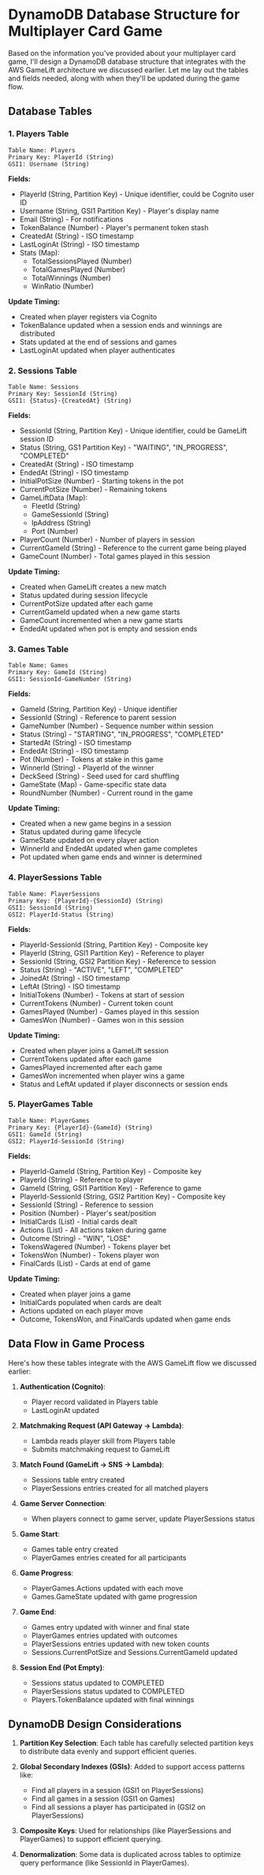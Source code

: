 # DynamoDB Database Structure for Multiplayer Card Game

Based on the information you've provided about your multiplayer card game, I'll design a DynamoDB database structure that integrates with the AWS GameLift architecture we discussed earlier. Let me lay out the tables and fields needed, along with when they'll be updated during the game flow.

## Database Tables

### 1. Players Table

```
Table Name: Players
Primary Key: PlayerId (String)
GSI1: Username (String)
```

**Fields:**
- PlayerId (String, Partition Key) - Unique identifier, could be Cognito user ID
- Username (String, GSI1 Partition Key) - Player's display name
- Email (String) - For notifications
- TokenBalance (Number) - Player's permanent token stash
- CreatedAt (String) - ISO timestamp
- LastLoginAt (String) - ISO timestamp
- Stats (Map):
  - TotalSessionsPlayed (Number)
  - TotalGamesPlayed (Number)
  - TotalWinnings (Number)
  - WinRatio (Number)

**Update Timing:**
- Created when player registers via Cognito
- TokenBalance updated when a session ends and winnings are distributed
- Stats updated at the end of sessions and games
- LastLoginAt updated when player authenticates

### 2. Sessions Table

```
Table Name: Sessions
Primary Key: SessionId (String)
GSI1: {Status}-{CreatedAt} (String)
```

**Fields:**
- SessionId (String, Partition Key) - Unique identifier, could be GameLift session ID
- Status (String, GS1 Partition Key) - "WAITING", "IN_PROGRESS", "COMPLETED"
- CreatedAt (String) - ISO timestamp
- EndedAt (String) - ISO timestamp
- InitialPotSize (Number) - Starting tokens in the pot
- CurrentPotSize (Number) - Remaining tokens
- GameLiftData (Map):
  - FleetId (String)
  - GameSessionId (String)
  - IpAddress (String)
  - Port (Number)
- PlayerCount (Number) - Number of players in session
- CurrentGameId (String) - Reference to the current game being played
- GameCount (Number) - Total games played in this session

**Update Timing:**
- Created when GameLift creates a new match
- Status updated during session lifecycle
- CurrentPotSize updated after each game
- CurrentGameId updated when a new game starts
- GameCount incremented when a new game starts
- EndedAt updated when pot is empty and session ends

### 3. Games Table

```
Table Name: Games
Primary Key: GameId (String)
GSI1: SessionId-GameNumber (String)
```

**Fields:**
- GameId (String, Partition Key) - Unique identifier
- SessionId (String) - Reference to parent session
- GameNumber (Number) - Sequence number within session
- Status (String) - "STARTING", "IN_PROGRESS", "COMPLETED"
- StartedAt (String) - ISO timestamp
- EndedAt (String) - ISO timestamp
- Pot (Number) - Tokens at stake in this game
- WinnerId (String) - PlayerId of the winner
- DeckSeed (String) - Seed used for card shuffling
- GameState (Map) - Game-specific state data
- RoundNumber (Number) - Current round in the game

**Update Timing:**
- Created when a new game begins in a session
- Status updated during game lifecycle
- GameState updated on every player action
- WinnerId and EndedAt updated when game completes
- Pot updated when game ends and winner is determined

### 4. PlayerSessions Table

```
Table Name: PlayerSessions
Primary Key: {PlayerId}-{SessionId} (String)
GSI1: SessionId (String)
GSI2: PlayerId-Status (String)
```

**Fields:**
- PlayerId-SessionId (String, Partition Key) - Composite key
- PlayerId (String, GSI1 Partition Key) - Reference to player
- SessionId (String, GSI2 Partition Key) - Reference to session
- Status (String) - "ACTIVE", "LEFT", "COMPLETED"
- JoinedAt (String) - ISO timestamp
- LeftAt (String) - ISO timestamp
- InitialTokens (Number) - Tokens at start of session
- CurrentTokens (Number) - Current token count
- GamesPlayed (Number) - Games played in this session
- GamesWon (Number) - Games won in this session

**Update Timing:**
- Created when player joins a GameLift session
- CurrentTokens updated after each game
- GamesPlayed incremented after each game
- GamesWon incremented when player wins a game
- Status and LeftAt updated if player disconnects or session ends

### 5. PlayerGames Table

```
Table Name: PlayerGames
Primary Key: {PlayerId}-{GameId} (String)
GSI1: GameId (String)
GSI2: PlayerId-SessionId (String)
```

**Fields:**
- PlayerId-GameId (String, Partition Key) - Composite key
- PlayerId (String) - Reference to player
- GameId (String, GSI1 Partition Key) - Reference to game
- PlayerId-SessionId (String, GSI2 Partition Key) - Composite key
- SessionId (String) - Reference to session
- Position (Number) - Player's seat/position
- InitialCards (List) - Initial cards dealt
- Actions (List) - All actions taken during game
- Outcome (String) - "WIN", "LOSE"
- TokensWagered (Number) - Tokens player bet
- TokensWon (Number) - Tokens player won
- FinalCards (List) - Cards at end of game

**Update Timing:**
- Created when player joins a game
- InitialCards populated when cards are dealt
- Actions updated on each player move
- Outcome, TokensWon, and FinalCards updated when game ends

## Data Flow in Game Process

Here's how these tables integrate with the AWS GameLift flow we discussed earlier:

1. **Authentication (Cognito)**:
   - Player record validated in Players table
   - LastLoginAt updated

2. **Matchmaking Request (API Gateway → Lambda)**:
   - Lambda reads player skill from Players table
   - Submits matchmaking request to GameLift

3. **Match Found (GameLift → SNS → Lambda)**:
   - Sessions table entry created
   - PlayerSessions entries created for all matched players

4. **Game Server Connection**:
   - When players connect to game server, update PlayerSessions status

5. **Game Start**:
   - Games table entry created
   - PlayerGames entries created for all participants

6. **Game Progress**:
   - PlayerGames.Actions updated with each move
   - Games.GameState updated with game progression

7. **Game End**:
   - Games entry updated with winner and final state
   - PlayerGames entries updated with outcomes
   - PlayerSessions entries updated with new token counts
   - Sessions.CurrentPotSize and Sessions.CurrentGameId updated

8. **Session End (Pot Empty)**:
   - Sessions status updated to COMPLETED
   - PlayerSessions status updated to COMPLETED
   - Players.TokenBalance updated with final winnings

## DynamoDB Design Considerations

1. **Partition Key Selection**: Each table has carefully selected partition keys to distribute data evenly and support efficient queries.

2. **Global Secondary Indexes (GSIs)**: Added to support access patterns like:
   - Find all players in a session (GSI1 on PlayerSessions)
   - Find all games in a session (GSI1 on Games)
   - Find all sessions a player has participated in (GSI2 on PlayerSessions)

3. **Composite Keys**: Used for relationships (like PlayerSessions and PlayerGames) to support efficient querying.

4. **Denormalization**: Some data is duplicated across tables to optimize query performance (like SessionId in PlayerGames).
